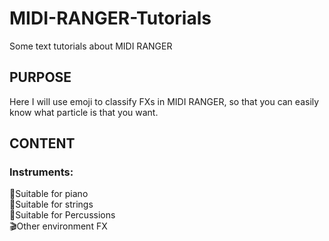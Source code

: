 # MIDI-RANGER-Tutorials
Some text tutorials about MIDI RANGER
## PURPOSE ##
Here I will use emoji to classify FXs in MIDI RANGER, so that you can easily know what particle is that you want.
## CONTENT ##
### Instruments:
:musical_keyboard:Suitable for piano  
:violin:Suitable for strings  
:drum:Suitable for Percussions  
:clapper:Other environment FX





